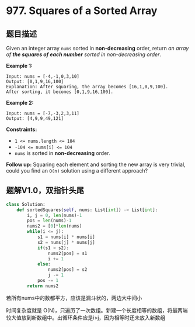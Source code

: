 # 977. Squares of a Sorted Array

## 题目描述

Given an integer array `nums` sorted in **non-decreasing** order, return *an array of **the squares of each number** sorted in non-decreasing order*.

 

**Example 1:**

```
Input: nums = [-4,-1,0,3,10]
Output: [0,1,9,16,100]
Explanation: After squaring, the array becomes [16,1,0,9,100].
After sorting, it becomes [0,1,9,16,100].
```

**Example 2:**

```
Input: nums = [-7,-3,2,3,11]
Output: [4,9,9,49,121]
```

 

**Constraints:**

- `1 <= nums.length <= 104`
- `-104 <= nums[i] <= 104`
- `nums` is sorted in **non-decreasing** order.

 

**Follow up:** Squaring each element and sorting the new array is very trivial, could you find an `O(n)` solution using a different approach?



## 题解V1.0，双指针头尾

```python
class Solution:
    def sortedSquares(self, nums: List[int]) -> List[int]:
        i, j = 0, len(nums)-1
        pos = len(nums)-1
        nums2 = [0]*len(nums)
        while(i <= j):
            s1 = nums[i] * nums[i]
            s2 = nums[j] * nums[j]
            if(s1 > s2):
                nums2[pos] = s1
                i += 1
            else:
                nums2[pos] = s2
                j -= 1
            pos -= 1
        return nums2
```

若所有nums中的数都平方，应该是漏斗状的，两边大中间小

时间复杂度就是 O(N)，只遍历了一次数组。新建一个长度相等的数组，将最两端较大值放到新数组中。出循环条件应是i>j，因为相等时还未放入新数组
